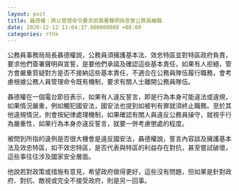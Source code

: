 ```yaml
---
layout: post
title: 聶德權：將以管理命令要求拒簽署聲明與宣誓公務員離職
date: 2020-12-12 11:04:37.000000000 +08:00
categories: rthk
---
```


公務員事務局局長聶德權說，公務員須擁護基本法、效忠特區並對特區政府負責，要求他們簽署聲明與宣誓，是要他們承諾及確認這些基本責任，如果有人拒絕，管方會嚴重質疑對方是否不接納這些基本責任，不適合在公務員隊伍履行職務，會考慮根據公務人員管理命令既有機制，要求有關人士離開公務員隊伍。

聶德權在一個電台節目表示，如果有人違反誓言，即是行為本身可能違法或違規，如果情況嚴重，例如觸犯國安法，國安法也提到如被判有罪就須終止職務。至於其他違規情況，則會按紀律處理機制，如果確認有關人員違反公務員操守，就視乎行為嚴重性，如果行為本身亦違反誓言，就要一併考慮懲處的程度。

被問到所指的違例是否很大機會是違反國安法，聶德權說，誓言內容談及擁護基本法及效忠特區，如不效忠特區，是否代表與特區的利益存在對抗，甚至嘗試破壞，這些事往往涉及國家安全層面。

他說若對政策或措施有意見，希望政府做得更好，這些沒有問題，但如果是針對政府、對抗、敵視或完全不接受政府，則是另一回事。
